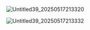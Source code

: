 ![Untitled39_20250517213320](https://github.com/user-attachments/assets/bc5a03b5-fbf4-4632-84b3-a3a1e750eb62)

![Untitled39_20250517213332](https://github.com/user-attachments/assets/02fc7b85-64a8-4b4c-851c-244f965eb017)
